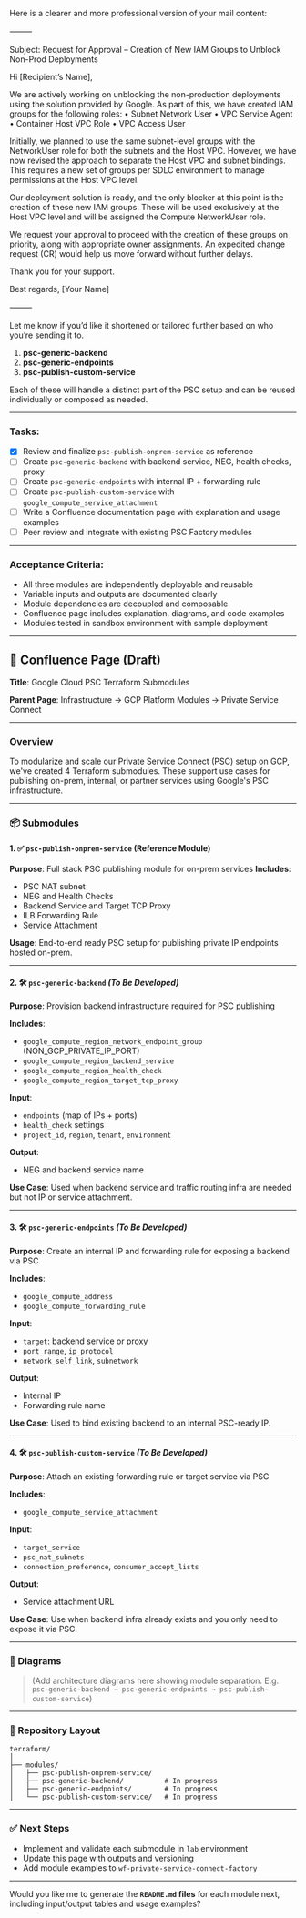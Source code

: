 Here is a clearer and more professional version of your mail content:

⸻

Subject: Request for Approval – Creation of New IAM Groups to Unblock Non-Prod Deployments

Hi [Recipient’s Name],

We are actively working on unblocking the non-production deployments using the solution provided by Google. As part of this, we have created IAM groups for the following roles:
	•	Subnet Network User
	•	VPC Service Agent
	•	Container Host VPC Role
	•	VPC Access User

Initially, we planned to use the same subnet-level groups with the NetworkUser role for both the subnets and the Host VPC. However, we have now revised the approach to separate the Host VPC and subnet bindings. This requires a new set of groups per SDLC environment to manage permissions at the Host VPC level.

Our deployment solution is ready, and the only blocker at this point is the creation of these new IAM groups. These will be used exclusively at the Host VPC level and will be assigned the Compute NetworkUser role.

We request your approval to proceed with the creation of these groups on priority, along with appropriate owner assignments. An expedited change request (CR) would help us move forward without further delays.

Thank you for your support.

Best regards,
[Your Name]

⸻

Let me know if you’d like it shortened or tailored further based on who you’re sending it to.

1. **psc-generic-backend**
2. **psc-generic-endpoints**
3. **psc-publish-custom-service**

Each of these will handle a distinct part of the PSC setup and can be reused individually or composed as needed.

---

### Tasks:

* [x] Review and finalize `psc-publish-onprem-service` as reference
* [ ] Create `psc-generic-backend` with backend service, NEG, health checks, proxy
* [ ] Create `psc-generic-endpoints` with internal IP + forwarding rule
* [ ] Create `psc-publish-custom-service` with `google_compute_service_attachment`
* [ ] Write a Confluence documentation page with explanation and usage examples
* [ ] Peer review and integrate with existing PSC Factory modules

---

### Acceptance Criteria:

* All three modules are independently deployable and reusable
* Variable inputs and outputs are documented clearly
* Module dependencies are decoupled and composable
* Confluence page includes explanation, diagrams, and code examples
* Modules tested in sandbox environment with sample deployment

---

## 🧾 Confluence Page (Draft)

**Title**: Google Cloud PSC Terraform Submodules

**Parent Page**: Infrastructure → GCP Platform Modules → Private Service Connect

---

### Overview

To modularize and scale our Private Service Connect (PSC) setup on GCP, we've created 4 Terraform submodules. These support use cases for publishing on-prem, internal, or partner services using Google's PSC infrastructure.

---

### 📦 Submodules

#### 1. ✅ `psc-publish-onprem-service` (Reference Module)

**Purpose**: Full stack PSC publishing module for on-prem services
**Includes**:

* PSC NAT subnet
* NEG and Health Checks
* Backend Service and Target TCP Proxy
* ILB Forwarding Rule
* Service Attachment

**Usage**: End-to-end ready PSC setup for publishing private IP endpoints hosted on-prem.

---

#### 2. 🛠️ `psc-generic-backend` *(To Be Developed)*

**Purpose**: Provision backend infrastructure required for PSC publishing

**Includes**:

* `google_compute_region_network_endpoint_group` (NON\_GCP\_PRIVATE\_IP\_PORT)
* `google_compute_region_backend_service`
* `google_compute_region_health_check`
* `google_compute_region_target_tcp_proxy`

**Input**:

* `endpoints` (map of IPs + ports)
* `health_check` settings
* `project_id`, `region`, `tenant`, `environment`

**Output**:

* NEG and backend service name

**Use Case**: Used when backend service and traffic routing infra are needed but not IP or service attachment.

---

#### 3. 🛠️ `psc-generic-endpoints` *(To Be Developed)*

**Purpose**: Create an internal IP and forwarding rule for exposing a backend via PSC

**Includes**:

* `google_compute_address`
* `google_compute_forwarding_rule`

**Input**:

* `target`: backend service or proxy
* `port_range`, `ip_protocol`
* `network_self_link`, `subnetwork`

**Output**:

* Internal IP
* Forwarding rule name

**Use Case**: Used to bind existing backend to an internal PSC-ready IP.

---

#### 4. 🛠️ `psc-publish-custom-service` *(To Be Developed)*

**Purpose**: Attach an existing forwarding rule or target service via PSC

**Includes**:

* `google_compute_service_attachment`

**Input**:

* `target_service`
* `psc_nat_subnets`
* `connection_preference`, `consumer_accept_lists`

**Output**:

* Service attachment URL

**Use Case**: Use when backend infra already exists and you only need to expose it via PSC.

---

### 📘 Diagrams

> (Add architecture diagrams here showing module separation. E.g. `psc-generic-backend → psc-generic-endpoints → psc-publish-custom-service`)

---

### 📂 Repository Layout

```
terraform/
│
├── modules/
│   ├── psc-publish-onprem-service/
│   ├── psc-generic-backend/          # In progress
│   ├── psc-generic-endpoints/        # In progress
│   └── psc-publish-custom-service/   # In progress
```

---

### ✅ Next Steps

* Implement and validate each submodule in `lab` environment
* Update this page with outputs and versioning
* Add module examples to `wf-private-service-connect-factory`

---

Would you like me to generate the **`README.md` files** for each module next, including input/output tables and usage examples?
